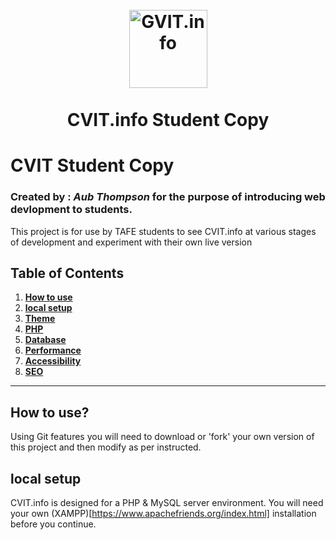 <h1 align="center">
<br>
  <img src="https://cvit.info/p/images/logo_contact.png" alt="GVIT.info" width="125">
  <br>
    <br>
  CVIT.info Student Copy 
  <br>
</h1>

# CVIT Student Copy
### Created by : _Aub Thompson_ for the purpose of introducing web devlopment to students.  
This project is for use by TAFE students to see CVIT.info at various stages of development and experiment with their own live version

## Table of Contents

1. **[How to use](#how)**
2. **[local setup](#local)**
3. **[Theme](#theme)**
4. **[PHP](#PHP)**
5. **[Database](#dbase)**
6. **[Performance](#performance)**
7. **[Accessibility](#accessibility)**
8. **[SEO](#seo)**


---

## How to use?

Using Git features you will need to download or 'fork' your own version of this project and then modify as per instructed.    

## local setup

CVIT.info is designed for a PHP & MySQL server environment. You will need your own (XAMPP)[https://www.apachefriends.org/index.html] installation before you continue. 

